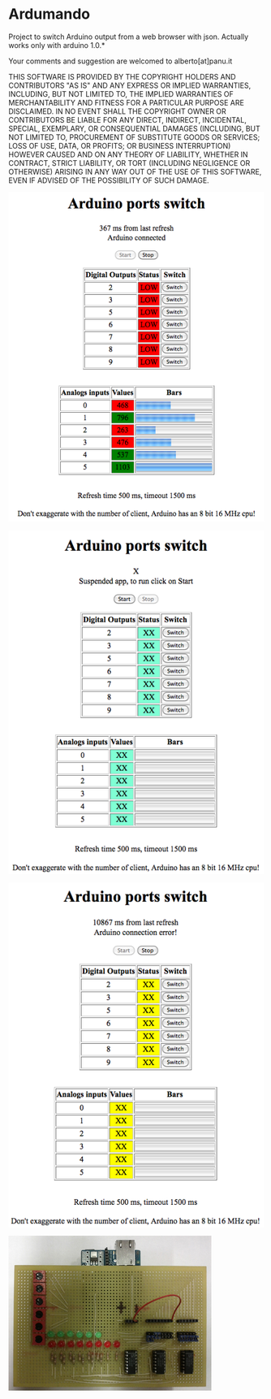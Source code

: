 Ardumando
==========

Project to switch Arduino output from a web browser with json.
Actually works only with arduino 1.0.*

Your comments and suggestion are welcomed to alberto[at]panu.it

THIS SOFTWARE IS PROVIDED BY THE COPYRIGHT HOLDERS AND CONTRIBUTORS "AS IS" AND ANY EXPRESS OR IMPLIED WARRANTIES, INCLUDING, BUT NOT LIMITED TO, THE IMPLIED WARRANTIES OF MERCHANTABILITY AND FITNESS FOR A PARTICULAR PURPOSE ARE DISCLAIMED. IN NO EVENT SHALL THE COPYRIGHT OWNER OR CONTRIBUTORS BE LIABLE FOR ANY DIRECT, INDIRECT, INCIDENTAL, SPECIAL, EXEMPLARY, OR CONSEQUENTIAL DAMAGES (INCLUDING, BUT NOT LIMITED TO, PROCUREMENT OF SUBSTITUTE GOODS OR SERVICES; LOSS OF USE, DATA, OR PROFITS; OR BUSINESS INTERRUPTION) HOWEVER CAUSED AND ON ANY THEORY OF LIABILITY, WHETHER IN CONTRACT, STRICT LIABILITY, OR TORT (INCLUDING NEGLIGENCE OR OTHERWISE) ARISING IN ANY WAY OUT OF THE USE OF THIS SOFTWARE, EVEN IF ADVISED OF THE POSSIBILITY OF SUCH DAMAGE.

![Demo](https://github.com/bigjohnson/GitHubAssets/blob/master/Ardumando/1.png?raw=true)

![Demo](https://github.com/bigjohnson/GitHubAssets/blob/master/Ardumando/2.png?raw=true)

![Demo](https://github.com/bigjohnson/GitHubAssets/blob/master/Ardumando/3.png?raw=true)

![Demo](https://github.com/bigjohnson/GitHubAssets/blob/master/Ardumando/Ardumando.jpg?raw=true)
